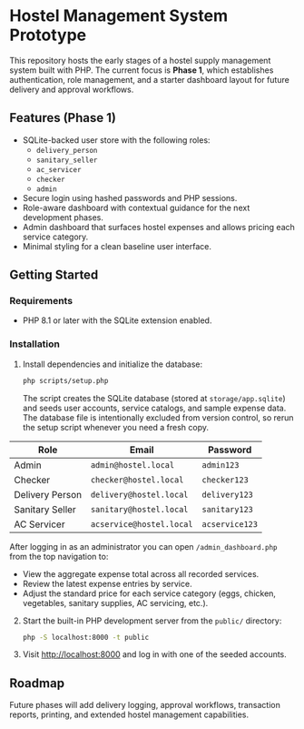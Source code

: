 # Hostel Management System Prototype

This repository hosts the early stages of a hostel supply management system built with PHP. The current focus is **Phase 1**, which establishes authentication, role management, and a starter dashboard layout for future delivery and approval workflows.

## Features (Phase 1)

- SQLite-backed user store with the following roles:
  - `delivery_person`
  - `sanitary_seller`
  - `ac_servicer`
  - `checker`
  - `admin`
- Secure login using hashed passwords and PHP sessions.
- Role-aware dashboard with contextual guidance for the next development phases.
- Admin dashboard that surfaces hostel expenses and allows pricing each service category.
- Minimal styling for a clean baseline user interface.

## Getting Started

### Requirements

- PHP 8.1 or later with the SQLite extension enabled.

### Installation

1. Install dependencies and initialize the database:

   ```bash
   php scripts/setup.php
   ```

   The script creates the SQLite database (stored at `storage/app.sqlite`) and seeds user accounts, service catalogs, and sample expense data. The database file is intentionally excluded from version control, so rerun the setup script whenever you need a fresh copy.

| Role                | Email                     | Password       |
| ------------------- | ------------------------- | -------------- |
| Admin               | `admin@hostel.local`      | `admin123`     |
| Checker             | `checker@hostel.local`    | `checker123`   |
| Delivery Person     | `delivery@hostel.local`   | `delivery123`  |
| Sanitary Seller     | `sanitary@hostel.local`   | `sanitary123`  |
| AC Servicer         | `acservice@hostel.local`  | `acservice123` |

   After logging in as an administrator you can open `/admin_dashboard.php` from the top navigation to:

   - View the aggregate expense total across all recorded services.
   - Review the latest expense entries by service.
   - Adjust the standard price for each service category (eggs, chicken, vegetables, sanitary supplies, AC servicing, etc.).

2. Start the built-in PHP development server from the `public/` directory:

   ```bash
   php -S localhost:8000 -t public
   ```

3. Visit [http://localhost:8000](http://localhost:8000) and log in with one of the seeded accounts.

## Roadmap

Future phases will add delivery logging, approval workflows, transaction reports, printing, and extended hostel management capabilities.
